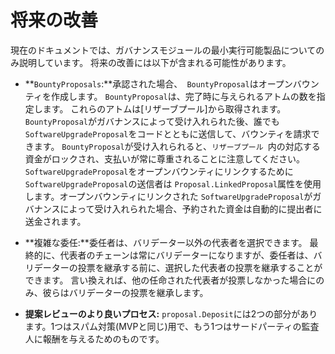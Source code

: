 # 将来の改善

現在のドキュメントでは、ガバナンスモジュールの最小実行可能製品についてのみ説明しています。 将来の改善には以下が含まれる可能性があります。

* **`BountyProposals`:**承認された場合、` BountyProposal`はオープンバウンティを作成します。 `BountyProposal`は、完了時に与えられるアトムの数を指定します。 これらのアトムは[リザーブプール]から取得されます。`BountyProposal`がガバナンスによって受け入れられた後、誰でも`SoftwareUpgradeProposal`をコードとともに送信して、バウンティを請求できます。 `BountyProposal`が受け入れられると、`リザーブプール `内の対応する資金がロックされ、支払いが常に尊重されることに注意してください。 `SoftwareUpgradeProposal`をオープンバウンティにリンクするために`SoftwareUpgradeProposal`の送信者は `Proposal.LinkedProposal`属性を使用します。オープンバウンティにリンクされた `SoftwareUpgradeProposal`がガバナンスによって受け入れられた場合、予約された資金は自動的に提出者に送金されます。

* **複雑な委任:**委任者は、バリデーター以外の代表者を選択できます。 最終的に、代表者のチェーンは常にバリデーターになりますが、委任者は、バリデーターの投票を継承する前に、選択した代表者の投票を継承することができます。
言い換えれば、他の任命された代表者が投票しなかった場合にのみ、彼らはバリデーターの投票を継承します。
* **提案レビューのより良いプロセス:** `proposal.Deposit`には2つの部分があります。1つはスパム対策(MVPと同じ)用で、もう1つはサードパーティの監査人に報酬を与えるためのものです。